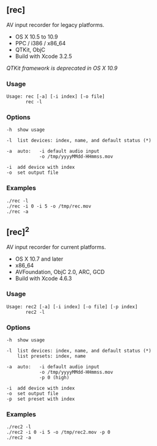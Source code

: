 
## [rec]

AV input recorder for legacy platforms.

* OS X 10.5 to 10.9
* PPC / i386 / x86_64
* QTKit, ObjC
* Build with Xcode 3.2.5

*QTKit framework is deprecated in OS X 10.9*

### Usage

    Usage: rec [-a] [-i index] [-o file]
           rec -l

### Options

    -h  show usage
    
    -l  list devices: index, name, and default status (*)
    
    -a  auto:   -i default audio input
                -o /tmp/yyyyMMdd-HHmmss.mov
    
    -i  add device with index
    -o  set output file

### Examples

    ./rec -l
    ./rec -i 0 -i 5 -o /tmp/rec.mov
    ./rec -a


## [rec]<sup>2</sup>

AV input recorder for current platforms.

* OS X 10.7 and later
* x86_64
* AVFoundation, ObjC 2.0, ARC, GCD
* Build with Xcode 4.6.3

### Usage

    Usage: rec2 [-a] [-i index] [-o file] [-p index]
           rec2 -l

### Options

    -h  show usage
    
    -l  list devices: index, name, and default status (*)
        list presets: index, name
    
    -a  auto:   -i default audio input
                -o /tmp/yyyyMMdd-HHmmss.mov
                -p 0 (high)
    
    -i  add device with index
    -o  set output file
    -p  set preset with index

### Examples

    ./rec2 -l
    ./rec2 -i 0 -i 5 -o /tmp/rec2.mov -p 0
    ./rec2 -a

